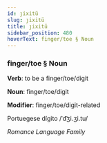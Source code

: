 ```yaml
---
id: ȷixitü
slug: ȷixitü
title: ȷixitü
sidebar_position: 480
hoverText: finger/toe § Noun
---
```


### finger/toe § Noun

**Verb**: to be a finger/toe/digit

**Noun**: finger/toe/digit

**Modifier**: finger/toe/digit-related

Portuegese dígito /ˈd͡ʒi.ʒi.tu/

*Romance Language Family*